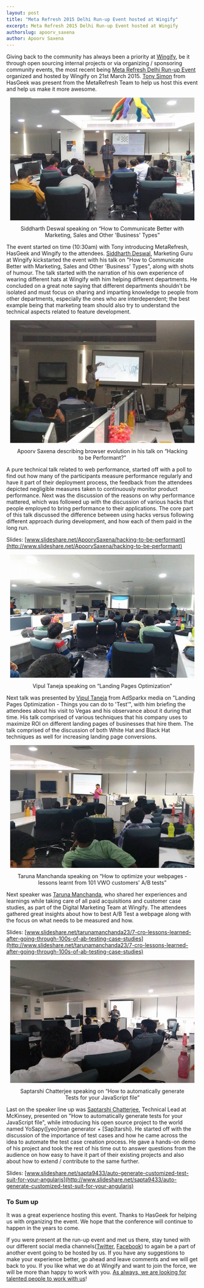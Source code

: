```yaml
---
layout: post
title: "Meta Refresh 2015 Delhi Run-up Event hosted at Wingify"
excerpt: Meta Refresh 2015 Delhi Run-up Event hosted at Wingify
authorslug: apoorv_saxena
author: Apoorv Saxena
---
```


Giving back to the community has always been a priority at [Wingify](https://wingify.com/), be it through open sourcing internal projects or via organizing / sponsoring community events, the most recent being [Meta Refresh Delhi Run-up Event](https://metarefresh.talkfunnel.com/2015-delhi/) organized and hosted by Wingify on 21st March 2015. [Tony Simon](https://in.linkedin.com/in/tonysimonodyssey) from HasGeek was present from the MetaRefresh Team to help us host this event and help us make it more awesome.

<div style="text-align:center; margin: 10px;">
  <img src="/images/2015/03/1.jpg">
  <div style="margin: 10px;"> Siddharth Deswal speaking on “How to Communicate Better with Marketing, Sales and Other 'Business' Types”
  </div>
</div>

The event started on time (10:30am) with Tony introducing MetaRefresh, HasGeek and Wingify to the attendees. [Siddharth Deswal](https://twitter.com/siddharthdeswal), Marketing Guru at Wingify kickstarted the event with his talk on "How to Communicate Better with Marketing, Sales and Other 'Business' Types", along with shots of humour. The talk started with the narration of his own experience of wearing different hats at Wingify with him helping different departments. He concluded on a great note saying that different departments shouldn't be isolated and must focus on sharing and imparting knowledge to people from other departments, especially the ones who are interdependent; the best example being that marketing team should also try to understand the technical aspects related to feature development.

<div style="text-align:center; margin: 10px;">
  <img src="/images/2015/03/2.jpg">
  <div style="margin: 10px;">Apoorv Saxena describing browser evolution in his talk on “Hacking to be Performant?”
  </div>
</div>

A pure technical talk related to web performance, started off with a poll to find out how many of the participants measure performance regularly and have it part of their deployment process, the feedback from the attendees depicted negligible measures taken to continuously monitor product performance. Next was the discussion of the reasons on why performance mattered, which was followed up with the discussion of various hacks that people employed to bring performance to their applications. The core part of this talk discussed the difference between using hacks versus following different approach during development, and how each of them paid in the long run.

Slides: [www.slideshare.net/ApoorvSaxena/hacking-to-be-performant](http://www.slideshare.net/ApoorvSaxena/hacking-to-be-performant)

<div style="text-align:center; margin: 10px;">
  <img src="/images/2015/03/3.jpg">
  <div style="margin: 10px;">Vipul Taneja speaking on “Landing Pages Optimization”
  </div>
</div>

Next talk was presented by [Vipul Taneja](http://vipultaneja.com/) from AdSparkx media on "Landing Pages Optimization - Things you can do to 'Test'", with him briefing the attendees about his visit to Vegas and his observance about it during that time. His talk comprised of various techniques that his company uses to maximize ROI on different landing pages of businesses that hire them. The talk comprised of the discussion of both White Hat and Black Hat techniques as well for increasing landing page conversions.

<div style="text-align:center; margin: 10px;">
  <img src="/images/2015/03/4.jpg">
  <div style="margin: 10px;">Taruna Manchanda speaking on “How to optimize your webpages - lessons learnt from 101 VWO customers' A/B tests”
  </div>
</div>

Next speaker was [Taruna Manchanda](https://in.linkedin.com/in/tarunamanchanda), who shared her experiences and learnings while taking care of all paid acquisitions and customer case studies, as part of the Digital Marketing Team at Wingify. The attendees gathered great insights about how to best A/B Test a webpage along with the focus on what needs to be measured and how.

Slides: [www.slideshare.net/tarunamanchanda23/7-cro-lessons-learned-after-going-through-100s-of-ab-testing-case-studies](http://www.slideshare.net/tarunamanchanda23/7-cro-lessons-learned-after-going-through-100s-of-ab-testing-case-studies)

<div style="text-align:center; margin: 10px;">
  <img src="/images/2015/03/5.jpg">
  <div style="margin: 10px;">Saptarshi Chatterjee speaking on “How to automatically generate Tests for your JavaScript file”
  </div>
</div>

Last on the speaker line up was [Saptarshi Chatterjee](https://in.linkedin.com/pub/saptarshi-chatterjee/13/226/55a), Technical Lead at McKinsey, presented on "How to automatically generate tests for your JavaScript file", while introducing his open source project to the world named YoSapy([yeo]man generator + [Sap]tarshi). He started off with the discussion of the importance of test cases and how he came across the idea to automate the test case creation process. He gave a hands-on demo of his project and took the rest of his time out to answer questions from the audience on how easy to have it part of their existing projects and also about how to extend / contribute to the same further.

Slides: [www.slideshare.net/sapta9433/auto-generate-customized-test-suit-for-your-angularjs](http://www.slideshare.net/sapta9433/auto-generate-customized-test-suit-for-your-angularjs)

### To Sum up

It was a great experience hosting this event. Thanks to HasGeek for helping us with organizing the event. We hope that the conference will continue to happen in the years to come.

If you were present at the run-up event and met us there, stay tuned with our different social media channels([Twitter](https://twitter.com/wingify_engg), [Facebook](https://www.facebook.com/Wingify)) to again be a part of another event going to be hosted by us. If you have any suggestions to make your experience better, go ahead and leave comments and we will get back to you. If you like what we do at Wingify and want to join the force, we will be more than happy to work with you. [As always, we are looking for talented people to work with us](https://wingify.com/careers)!